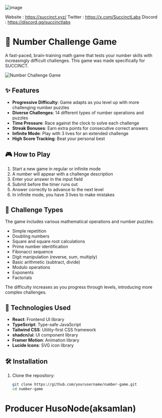 ![image](https://github.com/user-attachments/assets/e063c233-153c-421b-9916-3615f18bde19)

Website : https://succinct.xyz/
Twitter : https://x.com/SuccinctLabs
Discord : https://discord.gg/succinctlabs


# 🧮 Number Challenge Game

A fast-paced, brain-training math game that tests your number skills with increasingly difficult challenges. This game was made specifically for SUCCINCT.

![Number Challenge Game](https://github.com/aksamlan/number-game/raw/main/public/game-screenshot.png)

## ✨ Features

- **Progressive Difficulty**: Game adapts as you level up with more challenging number puzzles
- **Diverse Challenges**: 14 different types of number operations and puzzles
- **Time Pressure**: Race against the clock to solve each challenge
- **Streak Bonuses**: Earn extra points for consecutive correct answers
- **Infinite Mode**: Play with 3 lives for an extended challenge
- **High Score Tracking**: Beat your personal best

## 🎮 How to Play

1. Start a new game in regular or infinite mode
2. A number will appear with a challenge description
3. Enter your answer in the input field
4. Submit before the timer runs out
5. Answer correctly to advance to the next level
6. In infinite mode, you have 3 lives to make mistakes

## 🧩 Challenge Types

The game includes various mathematical operations and number puzzles:

- Simple repetition
- Doubling numbers
- Square and square root calculations
- Prime number identification
- Fibonacci sequence
- Digit manipulation (reverse, sum, multiply)
- Basic arithmetic (subtract, divide)
- Modulo operations
- Exponents
- Factorials

The difficulty increases as you progress through levels, introducing more complex challenges.

## 🚀 Technologies Used

- **React**: Frontend UI library
- **TypeScript**: Type-safe JavaScript
- **Tailwind CSS**: Utility-first CSS framework
- **shadcn/ui**: UI component library
- **Framer Motion**: Animation library
- **Lucide Icons**: SVG icon library

## 🛠️ Installation

1. Clone the repository:
   ```bash
   git clone https://github.com/yourusername/number-game.git
   cd number-game
   ```

# Producer HusoNode(aksamlan)
